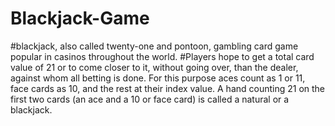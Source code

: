 # Blackjack-Game
#blackjack, also called twenty-one and pontoon, gambling card game popular in casinos throughout the world.
#Players hope to get a total card value of 21 or to come closer to it, without going over, than the dealer, against whom all betting is done. For this purpose aces count as 1 or 11, face cards as 10, and the rest at their index value. A hand counting 21 on the first two cards (an ace and a 10 or face card) is called a natural or a blackjack.
